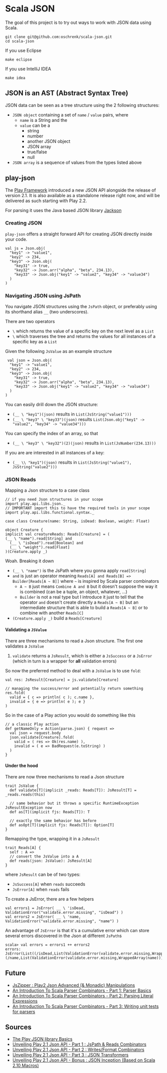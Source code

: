 # Scala JSON #

The goal of this project is to try out ways to work with JSON data using Scala.

	git clone git@github.com:oschrenk/scala-json.git
	cd scala-json

If you use Eclipse

	make eclipse

If you use IntelliJ IDEA

	make idea

## JSON is an AST (Abstract Syntax Tree) ##

JSON data can be seen as a tree structure using the 2 following structures:

- `JSON object` containing a set of `name` / `value` pairs, where
	- `name` is a String and the
	- `value` can be a
		- string
		- number
		- another JSON object
		- JSON array
		- true/false
		- null
- `JSON array` is a sequence of values from the types listed above

## play-json ##

The [Play Framework](http://www.playframework.com/) introduced a new JSON API alongside the release of version 2.1. It is also available as a standalone release right now, and will be delivered as such starting with Play 2.2.

For parsing it uses the Java based JSON library [Jackson](http://jackson.codehaus.org/)

### Creating JSON ###

`play-json` offers a straight forward API for creating JSON directly inside your code.

	val js = Json.obj(
	  "key1" -> "value1",
	  "key2" -> 234,
	  "key3" -> Json.obj(
	    "key31" -> true,
	    "key32" -> Json.arr("alpha", "beta", 234.13),
	    "key33" -> Json.obj("key1" -> "value2", "key34" -> "value34")
	  )
	)

### Navigating JSON using JsPath ###

You navigate JSON structures using the `JsPath` object, or preferably using its shorthand alias `__` (two underscores).

There are two operators

- `\` which returns the value of a specific key on the next level as a `List`
- `\` which traverses the tree and returns the values for all instances of a specific key as a `List`

Given the following `JsValue` as an example structure

	 val json = Json.obj(
      "key1" -> "value1",
      "key2" -> 234,
      "key3" -> Json.obj(
        "key31" -> true,
        "key32" -> Json.arr("alpha", "beta", 234.13),
        "key33" -> Json.obj("key1" -> "value2", "key34" -> "value34")
      )
    )

You can easily drill down the JSON structure:

- `(__ \ "key1")(json)` results in `List(JsString("value1")))`
- `(__ \ "key3" \ "key33")(json)` results `List(Json.obj("key1" -> "value2", "key34" -> "value34")))`

You can specify the index of an array, so that

- `(__ \ "key3" \ "key32")(2)(json)` results in `List(JsNumber(234.13)))`

If you are are interested in all instances of a key:

- `(__ \\ "key1")(json)` results in `List(JsString("value1"), JsString("value2")))`

### JSON Reads ###

Mapping a Json structure to a case class

	// if you need Json structures in your scope
	import play.api.libs.json._
	// IMPORTANT import this to have the required tools in your scope
	import play.api.libs.functional.syntax._

	case class Creature(name: String, isDead: Boolean, weight: Float)

	object Creature {
	implicit val creatureReads: Reads[Creature] = (
	(__ \ "name").read[String] and
	  (__ \ "isDead").read[Boolean] and
	  (__ \ "weight").read[Float]
	)(Creature.apply _)

Woah. Breaking it down

- `(__ \ "name")` is the JsPath where you gonna apply `read[String]`
- `and` is just an operator meaning `Reads[A] and Reads[B] => Builder[Reads[A ~ B]]` where `~` is inspired by Scala parser combinators
	- `A ~ B` just means `Combine A and B` but it doesn't suppose the way it is combined (can be a tuple, an object, whatever, ...)
	- `Builder` is not a real type but I introduce it just to tell that the operator `and` doesn't create directly a `Reads[A ~ B]` but an intermediate structure that is able to build a `Reads[A ~ B]` or to combine with another `Reads[C]`
- `(Creature.apply _)` build a `Reads[Creature]`

#### Validating a `JSValue` ####

There are three mechanisms to read a Json structure. The first one validates a `JsValue`

1. `validate` returns a `JsResult`, which is either a `JsSuccess` or a `JsError` (which in turn is a wrapper for **all** validation errors)

So now the preferred method to deal with a `JsValue` is to use `fold`:

	val res: JsResult[Creature] = js.validate[Creature]

	// managing the success/error and potentially return something
	res.fold(
	  valid = { c => println( c ); c.name },
	  invalid = { e => println( e ); e }
	)

So in the case of a Play action you would do something like this

	// a classic Play action
	def getNameOnly = Action(parse.json) { request =>
	  val json = request.body
	  json.validate[Creature].fold(
	    valid = ( res => Ok(res.name) ),
	    invalid = ( e => BadRequest(e.toString) )
	  )
	}

#### Under the hood ####

There are now three mechanisms to read a Json structure

	trait JsValue {
	  def validate[T](implicit _reads: Reads[T]): JsResult[T] = _reads.reads(this)

	  // same behavior but it throws a specific RuntimeException JsResultException now
	  def as[T](implicit fjs: Reads[T]): T

	  // exactly the same behavior has before
	  def asOpt[T](implicit fjs: Reads[T]): Option[T]
	}

Remapping the type, wrapping it in a `JsResult`

	trait Reads[A] {
	  self : A =>
	  // convert the JsValue into a A
	  def reads(json: JsValue): JsResult[A]
	}

where `JsResult` can be of two types:

- `JsSuccess[A]` when `reads` succeeds
- `JsError[A]` when `reads` fails

To create a JsError, there are a few helpers

	val errors1 = JsError( __ \ 'isDead, ValidationError("validate.error.missing", "isDead") )
	val errors2 = JsError( __ \ 'name, ValidationError("validate.error.missing", "name") )

An advantage of `JsError` is that it's a cumulative error which can store several errors discovered in the Json at different `JsPath`s

	scala> val errors = errors1 ++ errors2
	errors: JsError(List((/isDead,List(ValidationError(validate.error.missing,WrappedArray(isDead)))), (/name,List(ValidationError(validate.error.missing,WrappedArray(name))))))

## Future ##

- [JsZipper : Play2 Json Advanced (& Monadic) Manipulations](http://mandubian.com/2013/05/01/JsZipper/)
- [An Introduction To Scala Parser Combinators - Part 1: Parser Basics](http://henkelmann.eu/2011/01/13/an_introduction_to_scala_parser_combinators)
- [An Introduction To Scala Parser Combinators - Part 2: Parsing Literal Expressions](http://henkelmann.eu/2011/01/28/an_introduction_to_scala_parser_combinators-part_2_literal_expressions)
- [An Introduction To Scala Parser Combinators - Part 3: Writing unit tests for parsers](http://henkelmann.eu/2011/01/29/an_introduction_to_scala_parser_combinators-part_3_unit_tests)

## Sources ##

- [The Play JSON library Basics](http://www.playframework.com/documentation/2.1.1/ScalaJson)
- [Unveiling Play 2.1 Json API - Part 1 : JsPath & Reads Combinators](http://mandubian.com/2012/09/08/unveiling-play-2-dot-1-json-api-part1-jspath-reads-combinators/)
- [Unveiling Play 2.1 Json API - Part 2 : Writes/Format Combinators](http://mandubian.com/2012/10/01/unveiling-play-2-dot-1-json-api-part2-writes-format-combinators/)
- [Unveiling Play 2.1 Json API - Part 3 : JSON Transformers](http://mandubian.com/2012/10/29/unveiling-play-2-dot-1-json-api-part3-json-transformers/)
- [Unveiling Play 2.1 Json API - Bonus : JSON Inception (Based on Scala 2.10 Macros)](http://mandubian.com/2012/11/11/JSON-inception/)